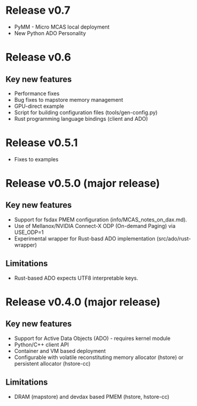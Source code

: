 # Release v0.7

* PyMM - Micro MCAS local deployment
* New Python ADO Personality

# Release v0.6

## Key new features

* Performance fixes
* Bug fixes to mapstore memory management
* GPU-direct example
* Script for building configuration files (tools/gen-config.py)
* Rust programming language bindings (client and ADO)


# Release v0.5.1

* Fixes to examples

# Release v0.5.0 (major release)

## Key new features

* Support for fsdax PMEM configuration (info/MCAS_notes_on_dax.md).
* Use of Mellanox/NVIDIA Connect-X ODP (On-demand Paging) via USE_ODP=1
* Experimental wrapper for Rust-basd ADO implementation (src/ado/rust-wrapper)

## Limitations

* Rust-based ADO expects UTF8 interpretable keys.

# Release v0.4.0 (major release)

## Key new features

* Support for Active Data Objects (ADO) - requires kernel module
* Python/C++ client API
* Container and VM based deployment
* Configurable with volatile reconstituting memory allocator (hstore) or persistent allocator (hstore-cc)

## Limitations

* DRAM (mapstore) and devdax based PMEM (hstore, hstore-cc)
